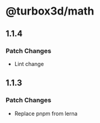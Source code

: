 # @turbox3d/math

## 1.1.4

### Patch Changes

- Lint change

## 1.1.3

### Patch Changes

- Replace pnpm from lerna
